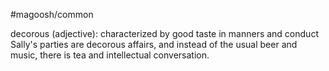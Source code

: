 #magoosh/common

decorous (adjective): characterized by good taste in manners and conduct 
Sally's parties are decorous affairs, and instead of the usual beer and music, there is tea and intellectual 
conversation. 
